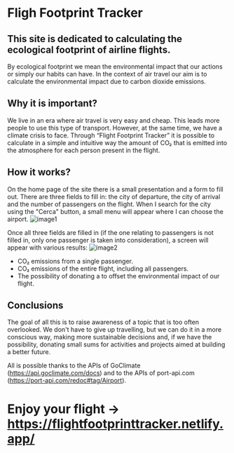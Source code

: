 # Fligh Footprint Tracker

## This site is dedicated to calculating the ecological footprint of airline flights.

By ecological footprint we mean the environmental impact that our actions or simply our habits can have. In the context of air travel our aim is to calculate the environmental impact due to carbon dioxide emissions.

## Why it is important?

We live in an era where air travel is very easy and cheap.
This leads more people to use this type of transport.
However, at the same time, we have a climate crisis to face.
Through “Flight Footprint Tracker” it is possible to calculate in a simple and intuitive way the amount of CO₂ that is emitted into the atmosphere for each person present in the flight.

## How it works?

On the home page of the site there is a small presentation and a form to fill out.
There are three fields to fill in: the city of departure, the city of arrival and the number of passengers on the flight. When I search for the city using the "Cerca" button, a small menu will appear where I can choose the airport.
![image1](https://github.com/fanz0/Flight-Footprint-Tracker/assets/99316714/1934064f-5f15-42ee-9a44-ba193af6d1be)


Once all three fields are filled in (if the one relating to passengers is not filled in, only one passenger is taken into consideration), a screen will appear with various results:
![image2](https://github.com/fanz0/Flight-Footprint-Tracker/assets/99316714/ffcd831f-599f-4e2d-8665-e63b9dcd8560)


- CO₂ emissions from a single passenger.
- CO₂ emissions of the entire flight, including all passengers.
- The possibility of donating a to offset the environmental impact of our flight.

## Conclusions

The goal of all this is to raise awareness of a topic that is too often overlooked. We don't have to give up travelling, but we can do it in a more conscious way, making more sustainable decisions and, if we have the possibility, donating small sums for activities and projects aimed at building a better future.

All is possible thanks to the APIs of GoClimate (https://api.goclimate.com/docs) and to the APIs of port-api.com (https://port-api.com/redoc#tag/Airport).

# Enjoy your flight -> https://flightfootprinttracker.netlify.app/
